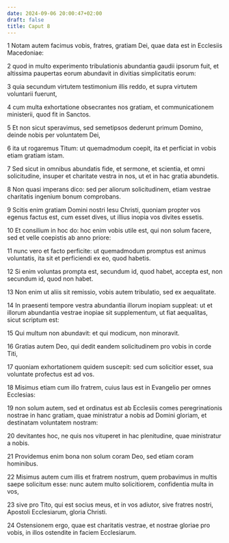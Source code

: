 ```yaml
---
date: 2024-09-06 20:00:47+02:00
draft: false
title: Caput 8
---
```





1 Notam autem facimus vobis, fratres, gratiam Dei, quae data est in Ecclesiis Macedoniae:

2 quod in multo experimento tribulationis abundantia gaudii ipsorum fuit, et altissima paupertas eorum abundavit in divitias simplicitatis eorum:

3 quia secundum virtutem testimonium illis reddo, et supra virtutem voluntarii fuerunt,

4 cum multa exhortatione obsecrantes nos gratiam, et communicationem ministerii, quod fit in Sanctos.

5 Et non sicut speravimus, sed semetipsos dederunt primum Domino, deinde nobis per voluntatem Dei,

6 ita ut rogaremus Titum: ut quemadmodum coepit, ita et perficiat in vobis etiam gratiam istam.

7 Sed sicut in omnibus abundatis fide, et sermone, et scientia, et omni solicitudine, insuper et charitate vestra in nos, ut et in hac gratia abundetis.

8 Non quasi imperans dico: sed per aliorum solicitudinem, etiam vestrae charitatis ingenium bonum comprobans.

9 Scitis enim gratiam Domini nostri Iesu Christi, quoniam propter vos egenus factus est, cum esset dives, ut illius inopia vos divites essetis.

10 Et consilium in hoc do: hoc enim vobis utile est, qui non solum facere, sed et velle coepistis ab anno priore:

11 nunc vero et facto perficite: ut quemadmodum promptus est animus voluntatis, ita sit et perficiendi ex eo, quod habetis.

12 Si enim voluntas prompta est, secundum id, quod habet, accepta est, non secundum id, quod non habet.

13 Non enim ut aliis sit remissio, vobis autem tribulatio, sed ex aequalitate.

14 In praesenti tempore vestra abundantia illorum inopiam suppleat: ut et illorum abundantia vestrae inopiae sit supplementum, ut fiat aequalitas, sicut scriptum est:

15 Qui multum non abundavit: et qui modicum, non minoravit.

16 Gratias autem Deo, qui dedit eandem solicitudinem pro vobis in corde Titi,

17 quoniam exhortationem quidem suscepit: sed cum solicitior esset, sua voluntate profectus est ad vos.

18 Misimus etiam cum illo fratrem, cuius laus est in Evangelio per omnes Ecclesias:

19 non solum autem, sed et ordinatus est ab Ecclesiis comes peregrinationis nostrae in hanc gratiam, quae ministratur a nobis ad Domini gloriam, et destinatam voluntatem nostram:

20 devitantes hoc, ne quis nos vituperet in hac plenitudine, quae ministratur a nobis.

21 Providemus enim bona non solum coram Deo, sed etiam coram hominibus.

22 Misimus autem cum illis et fratrem nostrum, quem probavimus in multis saepe solicitum esse: nunc autem multo solicitiorem, confidentia multa in vos,

23 sive pro Tito, qui est socius meus, et in vos adiutor, sive fratres nostri, Apostoli Ecclesiarum, gloria Christi.

24 Ostensionem ergo, quae est charitatis vestrae, et nostrae gloriae pro vobis, in illos ostendite in faciem Ecclesiarum.

